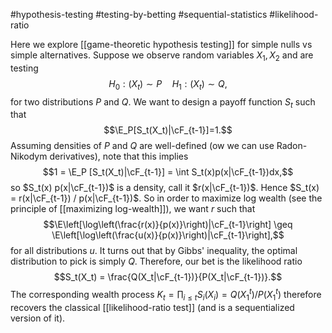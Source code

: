 #hypothesis-testing #testing-by-betting #sequential-statistics #likelihood-ratio

Here we explore [[game-theoretic hypothesis testing]] for simple nulls vs simple alternatives.  Suppose we observe random variables $X_1,X_2$ and are testing 
$$H_0: (X_t) \sim P \quad H_1: (X_t)\sim Q,$$
for two distributions $P$ and $Q$. We want to design a payoff function $S_t$ such that 
$$\E_P[S_t(X_t)|\cF_{t-1}]=1.$$
Assuming densities of $P$ and $Q$ are well-defined (ow we can use Radon-Nikodym derivatives), note that this implies 
$$1 = \E_P [S_t(X_t)|\cF_{t-1}] = \int S_t(x)p(x|\cF_{t-1})dx,$$
so $S_t(x) p(x|\cF_{t-1})$ is a density, call it $r(x|\cF_{t-1})$. Hence $S_t(x) = r(x|\cF_{t-1}) / p(x|\cF_{t-1})$. So in order to maximize log wealth (see the principle of [[maximizing log-wealth]]), we want $r$ such that 
$$\E\left[\log\left(\frac{r(x)}{p(x)}\right)|\cF_{t-1}\right] \geq \E\left[\log\left(\frac{u(x)}{p(x)}\right)|\cF_{t-1}\right],$$
for all distributions $u$. It turns out that by Gibbs' inequality, the optimal distribution to pick is simply $Q$. Therefore, our bet is the likelihood ratio 
$$S_t(X_t) = \frac{Q(X_t|\cF_{t-1})}{P(X_t|\cF_{t-1})}.$$
The corresponding wealth process $K_t = \prod_{i\leq t}S_i(X_i) = Q(X_1^t) / P(X_1^t)$ therefore recovers the classical [[likelihood-ratio test]] (and is a sequentialized version of it). 
